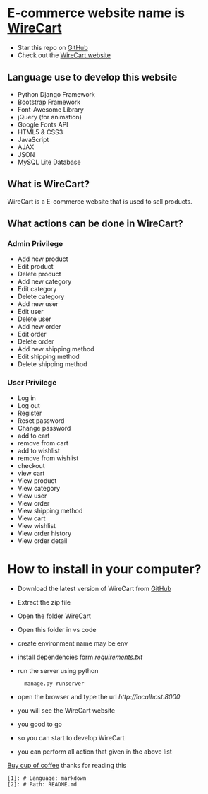 # E-commerce website name is **[WireCart](https://techstarmahesh.github.io/WireCart/)**
- Star this repo on [GitHub](https://github.com/techstarMahesh/WireCart)
- Check out the [WireCart website](https://github.com/BTX0/E-Commerce-web-application-using-Django)

## Language use to develop this website
- Python Django Framework 
- Bootstrap Framework
- Font-Awesome Library
- jQuery (for animation)
- Google Fonts API
- HTML5 & CSS3
- JavaScript 
- AJAX 
- JSON 
- MySQL Lite Database

## What is WireCart?
WireCart is a E-commerce website that is used to sell products.

## What actions can be done in WireCart?
### Admin Privilege
- Add new product
- Edit product
- Delete product
- Add new category
- Edit category
- Delete category
- Add new user
- Edit user
- Delete user
- Add new order
- Edit order
- Delete order
- Add new shipping method
- Edit shipping method
- Delete shipping method

### User Privilege
- Log in
- Log out
- Register
- Reset password
- Change password
- add to cart
- remove from cart
- add to wishlist
- remove from wishlist
- checkout
- view cart
- View product
- View category
- View user
- View order
- View shipping method
- View cart
- View wishlist
- View order history
- View order detail

# How to install in your computer?
- Download the latest version of WireCart from [GitHub](https://github.com/techstarMahesh/WireCart)
- Extract the zip file
- Open the folder WireCart
- Open this folder in vs code
- create environment name may be env
- install dependencies form *requirements.txt*
- run the server using python

        manage.py runserver

- open the browser and type the url *http://localhost:8000*
- you will see the WireCart website
- you good to go
- so you can start to develop WireCart
- you can perform all action that given in the above list


[Buy cup of coffee](https://www.buymeacoffee.com/techstarmahesh/)
thanks for reading this
    
    [1]: # Language: markdown
    [2]: # Path: README.md
